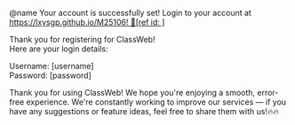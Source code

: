 @name Your account is successfully set! Login to your account at https://lxysgp.github.io/M25106! 🌟[ref id: ]

Thank you for registering for ClassWeb!  
Here are your login details:

Username: [username]  
Password: [password]


Thank you for using ClassWeb! We hope you're enjoying a smooth, error-free experience. We're constantly working to improve our services — if you have any suggestions or feature ideas, feel free to share them with us!🔥🔥
